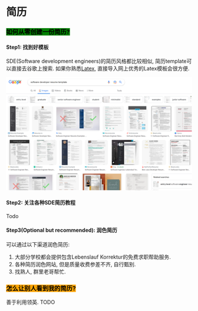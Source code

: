 # 简历

### <mark style="background-color:green;">如何从零创建一份简历?</mark>

#### Step1: 找到好模板

SDE(Software development engineers)的简历风格都比较相似, 简历template可以直接去谷歌上搜索. 如果你熟悉[Latex](https://www.latex-project.org/), 直接导入网上优秀的Latex模板会很方便.

<img src=".gitbook/assets/image.png" alt="" data-size="original">

#### Step2: 关注各种SDE简历教程

Todo

#### Step3(Optional but recommended): 润色简历

可以通过以下渠道润色简历:

1. 大部分学校都会提供包含Lebenslauf Korrektur的免费求职帮助服务.
2. 各种简历润色网站, 但是质量收费参差不齐, 自行甄别.
3. 找熟人, 群里老哥帮忙.

### <mark style="background-color:orange;">怎么让别人看到我的简历?</mark>

善于利用领英. TODO
